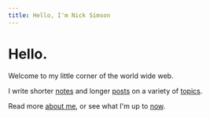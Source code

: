 ```yaml
---
title: Hello, I'm Nick Simson
---
```


<h1 id="greeting" class="home-heading">Hello.</h1>
      <script language="JavaScript">
        var myDate = new Date();
        var greeting;
        if (myDate.getHours() >= 5 && myDate.getHours() < 12) {
          greeting = "Good morning.";
        } else if (myDate.getHours() >= 12 && myDate.getHours() <= 17) {
          greeting = "Good afternoon.";
        } else if (myDate.getHours() > 17 && myDate.getHours() <= 22) {
          greeting = "Good evening.";
        } else {
          greeting = "Hello.";
        }
        // Display the greeting in an element with id "greeting"
        var greetingElement = document.getElementById("greeting");
        if (greetingElement) {
          greetingElement.textContent = greeting;
        }
      </script>

<p class="text-xl">Welcome to my little corner of the world wide web.</p>

I write shorter [notes](/notes/) and longer [posts](/posts/) on a variety of [topics](/tags/).

Read more [about me](/about.html), or see what I'm up to [now](/now.html).
